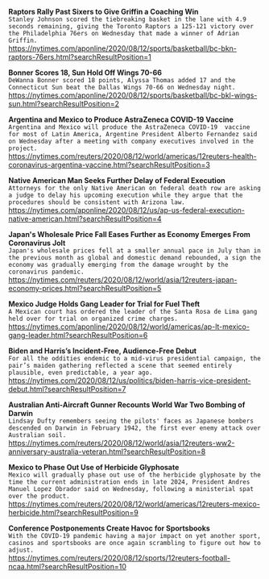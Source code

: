 **Raptors Rally Past Sixers to Give Griffin a Coaching Win**\
`Stanley Johnson scored the tiebreaking basket in the lane with 4.9 seconds remaining, giving the Toronto Raptors a 125-121 victory over the Philadelphia 76ers on Wednesday that made a winner of Adrian Griffin.`\
https://nytimes.com/aponline/2020/08/12/sports/basketball/bc-bkn-raptors-76ers.html?searchResultPosition=1

**Bonner Scores 18, Sun Hold Off Wings 70-66**\
`DeWanna Bonner scored 18 points, Alyssa Thomas added 17 and the Connecticut Sun beat the Dallas Wings 70-66 on Wednesday night.`\
https://nytimes.com/aponline/2020/08/12/sports/basketball/bc-bkl-wings-sun.html?searchResultPosition=2

**Argentina and Mexico to Produce AstraZeneca COVID-19 Vaccine**\
`Argentina and Mexico will produce the AstraZeneca COVID-19  vaccine for most of Latin America, Argentine President Alberto Fernandez said on Wednesday after a meeting with company executives involved in the project.`\
https://nytimes.com/reuters/2020/08/12/world/americas/12reuters-health-coronavirus-argentina-vaccine.html?searchResultPosition=3

**Native American Man Seeks Further Delay of Federal Execution**\
`Attorneys for the only Native American on federal death row are asking a judge to delay his upcoming execution while they argue that the procedures should be consistent with Arizona law.`\
https://nytimes.com/aponline/2020/08/12/us/ap-us-federal-execution-native-american.html?searchResultPosition=4

**Japan's Wholesale Price Fall Eases Further as Economy Emerges From Coronavirus Jolt**\
`Japan's wholesale prices fell at a smaller annual pace in July than in the previous month as global and domestic demand rebounded, a sign the economy was gradually emerging from the damage wrought by the coronavirus pandemic.`\
https://nytimes.com/reuters/2020/08/12/world/asia/12reuters-japan-economy-prices.html?searchResultPosition=5

**Mexico Judge Holds Gang Leader for Trial for Fuel Theft**\
`A Mexican court has ordered the leader of the Santa Rosa de Lima gang held over for trial on organized crime charges.`\
https://nytimes.com/aponline/2020/08/12/world/americas/ap-lt-mexico-gang-leader.html?searchResultPosition=6

**Biden and Harris’s Incident-Free, Audience-Free Debut**\
`For all the oddities endemic to a mid-virus presidential campaign, the pair’s maiden gathering reflected a scene that seemed entirely plausible, even predictable, a year ago.`\
https://nytimes.com/2020/08/12/us/politics/biden-harris-vice-president-debut.html?searchResultPosition=7

**Australian Anti-Aircraft Gunner Recounts World War Two Bombing of Darwin**\
`Lindsay Dufty remembers seeing the pilots' faces as Japanese bombers descended on Darwin in February 1942, the first ever enemy attack over Australian soil.`\
https://nytimes.com/reuters/2020/08/12/world/asia/12reuters-ww2-anniversary-australia-veteran.html?searchResultPosition=8

**Mexico to Phase Out Use of Herbicide Glyphosate**\
`Mexico will gradually phase out use of the herbicide glyphosate by the time the current administration ends in late 2024, President Andres Manuel Lopez Obrador said on Wednesday, following a ministerial spat over the product.`\
https://nytimes.com/reuters/2020/08/12/world/americas/12reuters-mexico-herbicide.html?searchResultPosition=9

**Conference Postponements Create Havoc for Sportsbooks**\
`With the COVID-19 pandemic having a major impact on yet another sport, casinos and sportsbooks are once again scrambling to figure out how to adjust.`\
https://nytimes.com/reuters/2020/08/12/sports/12reuters-football-ncaa.html?searchResultPosition=10

